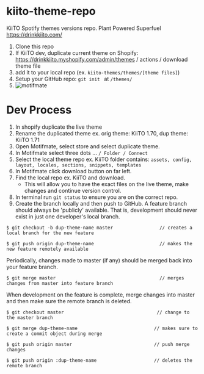 # kiito-theme-repo

KiiTO Spotify themes versions repo.
Plant Powered Superfuel https://drinkkiito.com/

1) Clone this repo
2) If KiiTO dev, duplicate current theme on Shopify: https://drinkkiito.myshopify.com/admin/themes / actions / download theme file
3) add it to your local repo (ex. ```kiito-themes/themes/[theme files]```)
4) Setup your GitHub repo: ```git init ``` at ```/themes/```
5) ![motifmate](https://i.ibb.co/HngWHhs/connect-motifmate-to-local-repo.png)

# Dev Process

1) In shopify duplicate the live theme
2) Rename the duplicated theme ex. orig theme: KiiTO 1.70, dup theme: KiiTO 1.71
3) Open Motifmate, select store and select duplicate theme.
4) In Motifmate select three dots ... `/ Folder / Connect`
5) Select the local theme repo 
    ex. KiiTO folder contains:
    `assets, config, layout, locales, sections, snippets, templates`
6) In Motifmate click download button on far left.
7) Find the local repo ex. KiiTO and download.
    - This will allow you to have the exact files on the live theme, make changes and continue version control.
8) In terminal run `git status` to ensure you are on the correct repo.
9) Create the branch locally and then push to GitHub. A feature branch should always be 'publicly' available. That is, development should never exist in just one developer's local branch.

```
$ git checkout -b dup-theme-name master                 // creates a local branch for the new feature
```

```
$ git push origin dup-theme-name                        // makes the new feature remotely available
```

Periodically, changes made to master (if any) should be merged back into your feature branch.

```
$ git merge master                                      // merges changes from master into feature branch
```

When development on the feature is complete, merge changes into master and then make sure the remote branch is deleted.

```
$ git checkout master                                  // change to the master branch
``` 

```
$ git merge dup-theme-name                            // makes sure to create a commit object during merge
```

```
$ git push origin master                              // push merge changes
```

```
$ git push origin :dup-theme-name                     // deletes the remote branch
```